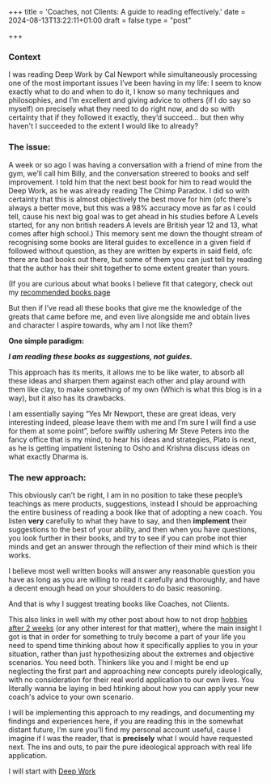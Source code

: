 +++
title = 'Coaches, not Clients: A guide to reading effectively.'
date = 2024-08-13T13:22:11+01:00
draft = false
type = "post"

+++

### Context

I was reading Deep Work by Cal Newport while simultaneously processing one of the most important issues I’ve been having in my life: I seem to know exactly what to do and when to do it, I know so many techniques and philosophies, and I’m excellent and giving advice to others (if I do say so myself) on precisely what they need to do right now, and do so with certainty that if they followed it exactly, they’d succeed... but then why haven't I succeeded to the extent I would like to already?

### The issue:
A week or so ago I was having a conversation with a friend of mine from the gym, we’ll call him Billy, and the conversation streered to books and self improvement. I told him that the next best book for him to read would the Deep Work, as he was already reading The Chimp Paradox. I did so with certainty that this is almost objectively the best move for him (ofc there's always a better move, but this was a 98% accuracy move as far as I could tell, cause his next big goal was to get ahead in his studies before A Levels started, for any non british readers A levels are British year 12 and 13, what comes after high school.)
This memory sent me down the thought stream of recognising some books are literal guides to excellence in a given field if followed without question, as they are written by experts in said field, ofc there are bad books out there, but some of them you can just tell by reading that the author has their shit together to some extent greater than yours.

(If you are curious about what books I believe fit that category, check out my [recommended books page](https://acerrimus.srht.site/books)


But then if I’ve read all these books that give me the knowledge of the greats that came before me, and even live alongside me and obtain lives and character I aspire towards, why am I not like them?

**One simple paradigm:**

***I am reading these books as suggestions, not guides.***

This approach has its merits, it allows me to be like water, to absorb all these ideas and sharpen them against each other and play around with them like clay, to make something of my own (Which is what this blog is in a way), but it also has its drawbacks. 

I am essentially saying “Yes Mr Newport, these are great ideas, very interesting indeed, please leave them with me and I’m sure I will find a use for them at some point”, before swiftly ushering Mr Steve Peters into the fancy office that is my mind, to hear his ideas and strategies, Plato is next, as he is getting impatient listening to Osho and Krishna discuss ideas on what exactly Dharma is.


### The new approach:
This obviously can’t be right, I am in no position to take these people’s teachings as mere products, suggestions, instead I should be approaching the entire business of reading a book like that of adopting a new coach. You listen **very** carefully to what they have to say, and then **implement** their suggestions to the best of your ability, and then when you have questions, you look further in their books, and try to see if you can probe inot thier minds and get an answer through the reflection of their mind which is their works.

I believe most well written books will answer any reasonable question you have as long as you are willing to read it carefully and thoroughly, and have a decent enough head on your shoulders to do basic reasoning.

And that is why I suggest treating books like Coaches, not Clients.

This also links in well with my other post about how to not drop [hobbies after 2 weeks](https://acerrimus.srht.site/posts/thinkervsdoer) (or any other interest for that matter), where the main insight I got is that in order for something to truly become a part of your life you need to spend time thinking about how it specifically applies to you in your situation, rather than just hypothesizing about the extremes and objective scenarios. You need both. Thinkers like you and I might be end up neglecting the first part and approaching new concepts purely ideologically, with no consideration for their real world application to our own lives. You literally wanna be laying in bed htinking about how you can apply your new coach's advice to your own scenario.

I will be implementing this approach to my readings, and documenting my findings and experiences here, if you are reading this in the somewhat distant future, I’m sure you’ll find my personal account useful, cause I imagine if I was the reader, that is **precisely** what I would have requested next. The ins and outs, to pair the pure ideological approach with real life application.

I will start with [Deep Work](https://acerrimus.srht.site/books/deepwork)